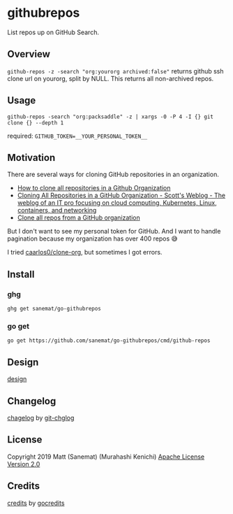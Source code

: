 # githubrepos

List repos up on GitHub Search.

## Overview

`github-repos -z -search "org:yourorg archived:false"` returns github ssh clone url on yourorg, split by NULL.
This returns all non-archived repos.

## Usage

```
github-repos -search "org:packsaddle" -z | xargs -0 -P 4 -I {} git clone {} --depth 1
```

required: `GITHUB_TOKEN=__YOUR_PERSONAL_TOKEN__`

## Motivation

There are several ways for cloning GitHub repositories in an organization.
- [How to clone all repositories in a Github Organization](https://medium.com/@kevinsimper/how-to-clone-all-repositories-in-a-github-organization-8ccc6c4bd9df)
- [Cloning All Repositories in a GitHub Organization - Scott's Weblog - The weblog of an IT pro focusing on cloud computing, Kubernetes, Linux, containers, and networking](https://blog.scottlowe.org/2018/07/19/cloning-all-repositories-in-a-github-organization/)
- [Clone all repos from a GitHub organization](https://gist.github.com/caniszczyk/3856584)

But I don't want to see my personal token for GitHub. And I want to handle pagination because my organization has over 400 repos :sweat_smile:

I tried [caarlos0/clone-org](https://github.com/caarlos0/clone-org), but sometimes I got errors.

## Install

### ghg
`ghg get sanemat/go-githubrepos`

### go get
`go get https://github.com/sanemat/go-githubrepos/cmd/github-repos
`

## Design

[design](./design.md)

## Changelog

[chagelog](./changelog.md) by [git-chglog](https://github.com/git-chglog/git-chglog)

## License

Copyright 2019 Matt (Sanemat) (Murahashi Kenichi)
[Apache License Version 2.0](./license.txt)

## Credits

[credits](./credits.txt) by [gocredits](https://github.com/Songmu/gocredits/)
